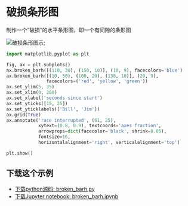 # 破损条形图

制作一个“破损”的水平条形图，即一个有间隙的条形图

![破损条形图示](https://matplotlib.org/_images/sphx_glr_broken_barh_001.png);

```python
import matplotlib.pyplot as plt

fig, ax = plt.subplots()
ax.broken_barh([(110, 30), (150, 10)], (10, 9), facecolors='blue')
ax.broken_barh([(10, 50), (100, 20), (130, 10)], (20, 9),
               facecolors=('red', 'yellow', 'green'))
ax.set_ylim(5, 35)
ax.set_xlim(0, 200)
ax.set_xlabel('seconds since start')
ax.set_yticks([15, 25])
ax.set_yticklabels(['Bill', 'Jim'])
ax.grid(True)
ax.annotate('race interrupted', (61, 25),
            xytext=(0.8, 0.9), textcoords='axes fraction',
            arrowprops=dict(facecolor='black', shrink=0.05),
            fontsize=16,
            horizontalalignment='right', verticalalignment='top')

plt.show()
```

## 下载这个示例

- [下载python源码: broken_barh.py](https://matplotlib.org/_downloads/broken_barh.py)
- [下载Jupyter notebook: broken_barh.ipynb](https://matplotlib.org/_downloads/broken_barh.ipynb)